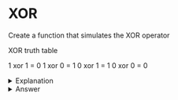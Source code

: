 # XOR
Create a function that simulates the XOR operator

XOR truth table

1 xor 1 = 0
1 xor 0 = 1
0 xor 1 = 1
0 xor 0 = 0

<details>
<summary>Explanation</summary>
<br>
</details>


<details>
<summary>Answer</summary>
<br>

``` c
int 
xorfunction(int a, int b){
	return a != b && (a || b);
}
```
</details>